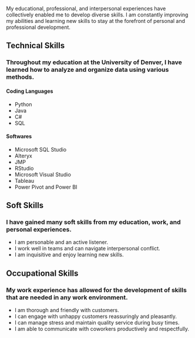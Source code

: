 My educational, professional, and interpersonal experiences have collectively enabled me to develop diverse skills. I am constantly improving my abilities and learning new skills to stay at the forefront of personal and professional development.
## Technical Skills 
### Throughout my education at the University of Denver, I have learned how to analyze and organize data using various methods. 
#### Coding Languages
- Python
- Java
- C#
- SQL
#### Softwares
- Microsoft SQL Studio
- Alteryx
- JMP
- RStudio
- Microsoft Visual Studio
- Tableau
- Power Pivot and Power BI
## Soft Skills
### I have gained many soft skills from my education, work, and personal experiences. 
- I am personable and an active listener.
- I work well in teams and can navigate interpersonal conflict.
- I am inquisitive and enjoy learning new skills. 
## Occupational Skills
### My work experience has allowed for the development of skills that are needed in any work environment. 
- I am thorough and friendly with customers.
- I can engage with unhappy customers reassuringly and pleasantly.
- I can manage stress and maintain quality service during busy times.
- I am able to communicate with coworkers productively and respectfully. 
